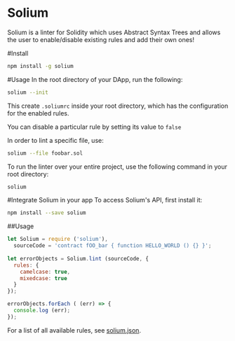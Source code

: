 # Solium
Solium is a linter for Solidity which uses Abstract Syntax Trees and allows the user to enable/disable existing rules and add their own ones!

#Install
```bash
npm install -g solium
```

#Usage
In the root directory of your DApp, run the following:
```bash
solium --init
```

This create ```.soliumrc``` inside your root directory, which has the configuration for the enabled rules.

You can disable a particular rule by setting its value to ```false```

In order to lint a specific file, use:
```bash
solium --file foobar.sol
```

To run the linter over your entire project, use the following command in your root directory:
```bash
solium
```

#Integrate Solium in your app
To access Solium's API, first install it:

```bash
npm install --save solium
```
##Usage
```js
let Solium = require ('solium'),
  sourceCode = 'contract fOO_bar { function HELLO_WORLD () {} }';
    
let errorObjects = Solium.lint (sourceCode, {
  rules: {
    camelcase: true,
    mixedcase: true
  }
});

errorObjects.forEach ( (err) => {
  console.log (err);
});
```

For a list of all available rules, see [solium.json](https://github.com/duaraghav8/Solium/blob/master/config/solium.json).
